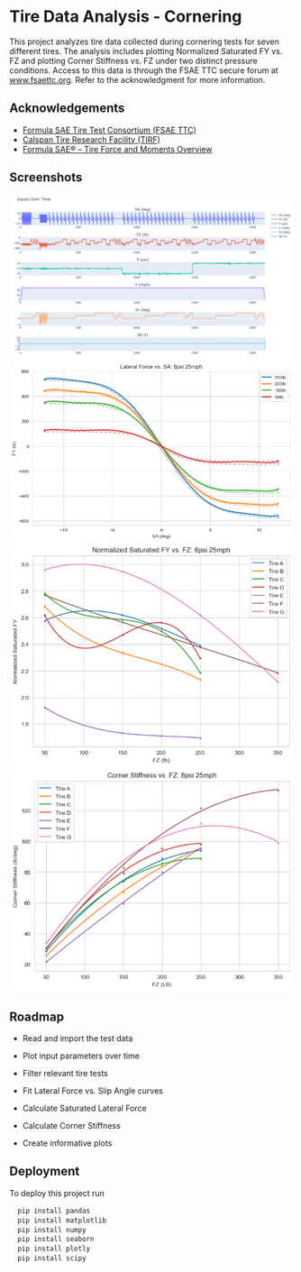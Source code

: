 
# Tire Data Analysis - Cornering

This project analyzes tire data collected during cornering tests for seven different tires. The analysis includes plotting Normalized Saturated FY vs. FZ and plotting Corner Stiffness vs. FZ under two distinct pressure conditions. Access to this data is through the FSAE TTC secure forum at www.fsaettc.org. Refer to the acknowledgment for more information.


## Acknowledgements

 - [Formula SAE Tire Test Consortium (FSAE TTC)](http://www.millikenresearch.com/fsaettc.html)
 - [Calspan Tire Research Facility (TIRF)](https://calspan.com/)
 - [Formula SAE® – Tire Force and Moments Overview](https://www.youtube.com/watch?v=2tIr8pgo4ds)


## Screenshots

![](image/Input%20Parameters%20Over%20Time.png)
![](image/FY%20vs.%20SA.png)
![](image/Normalized%20Saturated%20FY%20vs.%20FZ.png)
![](image/Corner%20Stiffness%20vs.%20FZ.png)


## Roadmap

- Read and import the test data

- Plot input parameters over time

- Filter relevant tire tests

- Fit Lateral Force vs. Slip Angle curves

- Calculate Saturated Lateral Force

- Calculate Corner Stiffness

- Create informative plots


## Deployment

To deploy this project run

```bash
  pip install pandas
  pip install matplotlib
  pip install numpy
  pip install seaborn
  pip install plotly
  pip install scipy
```
